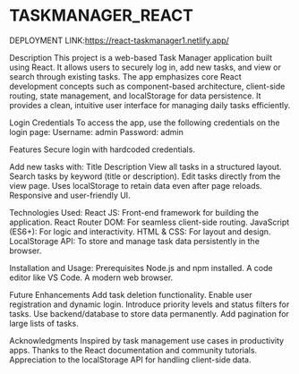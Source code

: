 # TASKMANAGER_REACT

DEPLOYMENT LINK:https://react-taskmanager1.netlify.app/

Description
This project is a web-based Task Manager application built using React. It allows users to securely log in, add new tasks, and view or search through existing tasks. The app emphasizes core React development concepts such as component-based architecture, client-side routing, state management, and localStorage for data persistence. It provides a clean, intuitive user interface for managing daily tasks efficiently.

Login Credentials
To access the app, use the following credentials on the login page:
Username: admin
Password: admin

Features
Secure login with hardcoded credentials.

Add new tasks with:
Title
Description
View all tasks in a structured layout.
Search tasks by keyword (title or description).
Edit tasks directly from the view page.
Uses localStorage to retain data even after page reloads.
Responsive and user-friendly UI.

Technologies Used:
React JS: Front-end framework for building the application.
React Router DOM: For seamless client-side routing.
JavaScript (ES6+): For logic and interactivity.
HTML & CSS: For layout and design.
LocalStorage API: To store and manage task data persistently in the browser.

Installation and Usage:
Prerequisites
Node.js and npm installed.
A code editor like VS Code.
A modern web browser.

Future Enhancements
Add task deletion functionality.
Enable user registration and dynamic login.
Introduce priority levels and status filters for tasks.
Use backend/database to store data permanently.
Add pagination for large lists of tasks.

Acknowledgments
Inspired by task management use cases in productivity apps.
Thanks to the React documentation and community tutorials.
Appreciation to the localStorage API for handling client-side data.
